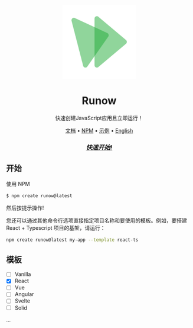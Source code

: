 <div align="center">
  <a href="https://runow.dev/"><img src="https://github.com/runowjs/.github/blob/main/logo.svg" alt="Runow logo" width="200"></a>

# Runow

快速创建JavaScript应用且立即运行！

[文档](https://runow.dev/) •
[NPM](https://www.npmjs.com/package/runow) •
[示例](https://runow.dev/demos) •
[English](https://github.com/runowjs/runow/blob/main/README.md)

### [_快速开始!_](https://runow.dev/guide/getting-started)
</div>


## 开始

使用 NPM
```bash
$ npm create runow@latest
```

然后按提示操作!

您还可以通过其他命令行选项直接指定项目名称和要使用的模板。例如，要搭建 React + Typescript 项目的基架，请运行：

```bash
npm create runow@latest my-app --template react-ts
```

## 模板

- [ ] Vanilla
- [x] React
- [ ] Vue
- [ ] Angular
- [ ] Svelte
- [ ] Solid

...